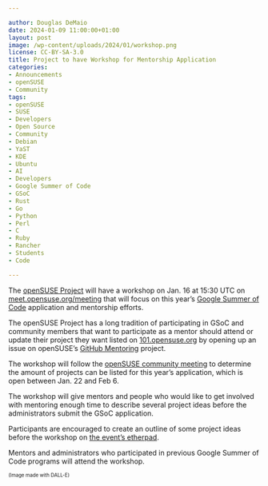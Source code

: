 ```yaml
---

author: Douglas DeMaio
date: 2024-01-09 11:00:00+01:00
layout: post
image: /wp-content/uploads/2024/01/workshop.png
license: CC-BY-SA-3.0
title: Project to have Workshop for Mentorship Application
categories:
- Announcements
- openSUSE
- Community
tags:
- openSUSE
- SUSE
- Developers
- Open Source
- Community
- Debian
- YaST
- KDE
- Ubuntu
- AI
- Developers
- Google Summer of Code
- GSoC
- Rust
- Go
- Python
- Perl
- C
- Ruby
- Rancher
- Students
- Code

---
```


The [openSUSE Project](https://www.opensuse.org/) will have a workshop on Jan. 16 at 15:30 UTC on [meet.opensuse.org/meeting](https://meet.opensuse.org/meeting) that will focus on this year’s [Google Summer of Code](https://summerofcode.withgoogle.com/) application and mentorship efforts.

The openSUSE Project has a long tradition of participating in GSoC and community members that want to participate as a mentor should attend or update their project they want listed on [101.opensuse.org](https://101.opensuse.org/) by opening up an issue on openSUSE’s [GitHub Mentoring](https://github.com/openSUSE/mentoring) project. 

The workshop will follow the [openSUSE community meeting](https://calendar.opensuse.org/teams/marketing/events/tuesday_weekly_meeting) to determine the amount of projects can be listed for this year’s application, which is open between Jan. 22 and Feb 6.

The workshop will give mentors and people who would like to get involved with mentoring enough time to describe several project ideas before the administrators submit the GSoC application.

Participants are encouraged to create an outline of some project ideas before the workshop on [the event’s etherpad](https://etherpad.opensuse.org/p/GSoC2024WS).

Mentors and administrators who participated in previous Google Summer of Code programs will attend the workshop.

<sub><sup>(Image made with DALL-E)</sup></sub>

<meta name="openSUSE, Rancher, Developers, sysadmin, user, Open Source, mentors, mentee, Google Summer of Code, workshop" content="HTML,CSS,XML,JavaScript">
